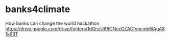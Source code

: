 # banks4climate
How banks can change the world hackathon
https://drive.google.com/drive/folders/1dGnzU88ONcxGZACfyhcmb6lAgA81k9BT 
